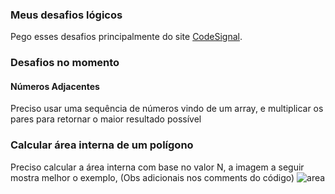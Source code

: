 ### Meus desafios lógicos

Pego esses desafios principalmente do site [CodeSignal](https://codesignal.com/).
### Desafios no momento

#### Números Adjacentes
Preciso usar uma sequência de números vindo de um array, e multiplicar os pares para retornar o maior resultado possível 

### Calcular área interna de um polígono
Preciso calcular a área interna com base no valor N, a imagem a seguir mostra melhor o exemplo, (Obs adicionais nos comments do código)
![area](https://user-images.githubusercontent.com/44043388/134087223-9a602bd9-ab79-4565-b020-36bbe506a9d2.png)
